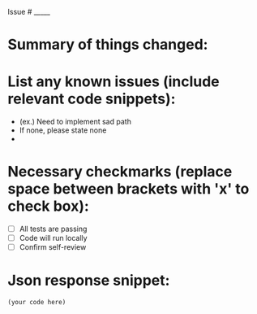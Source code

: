 Issue # _____

# Summary of things changed:



# List any known issues (include relevant code snippets): 
  - (ex.) Need to implement sad path
  - If none, please state none
  - 


# Necessary checkmarks (replace space between brackets with 'x' to check box): 
  - [ ] All tests are passing 
  - [ ] Code will run locally 
  - [ ] Confirm self-review 
  
# Json response snippet: 
```
(your code here)
```

